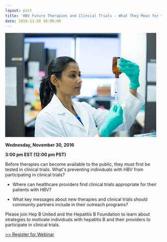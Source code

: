 ```yaml
---
layout: post
title: 'HBV Future Therapies and Clinical Trials - What They Mean for the Hepatitis B Community: Free Webinar'
date: 2016-11-20 10:00:00
---
```


![](/assets/images/hbv-future-therapies-and-clinical-trials-what-they-mean-for-the-hepatitis-b-community-free-webinar.jpg)

**Wednesday, November 30, 2016**

**3:00 pm EST (12:00 pm PST)**

Before therapies can become available to the public, they must first be tested in clinical trials. What's preventing individuals with HBV from participating in clinical trials?


- Where can healthcare providers find clinical trials appropriate for their patients with HBV?


- What key messages about new therapies and clinical trials should community partners include in their outreach programs?

Please join Hep B United and the Hepatitis B Foundation to learn about strategies to motivate individuals with hepatitis B and their providers to participate in clinical trials.

[>> Register for Webinar](https://attendee.gotowebinar.com/register/164192647735695619)